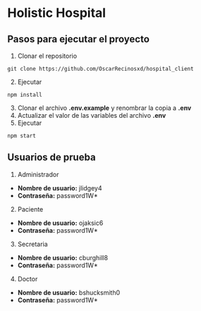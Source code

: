 # Holistic Hospital

## Pasos para ejecutar el proyecto

1. Clonar el repositorio

```
git clone https://github.com/OscarRecinosxd/hospital_client
```

2. Ejecutar

```
npm install
```

3. Clonar el archivo __.env.example__ y renombrar la copia a __.env__
4. Actualizar el valor de las variables del archivo __.env__
5. Ejecutar

```
npm start
```

## Usuarios de prueba
1. Administrador
* __Nombre de usuario:__ jlidgey4
* __Contraseña:__ password1W*
2. Paciente
* __Nombre de usuario:__ ojaksic6
* __Contraseña:__ password1W*
3. Secretaria
* __Nombre de usuario:__ cburghill8
* __Contraseña:__ password1W*
4. Doctor
* __Nombre de usuario:__ bshucksmith0
* __Contraseña:__ password1W*
 